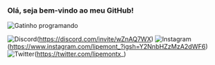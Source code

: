 ### Olá, seja bem-vindo ao meu GitHub!

![Gatinho programando](https://github.com/lipemont/lipemont/assets/162990243/1118c717-cf11-4c65-9291-6b1baf624d0d)

![Discord](https://img.shields.io/badge/Discord-5865F2.svg?style=for-the-badge&logo=Discord&logoColor=white)(https://discord.com/invite/wZnAQ7WX)
![Instagram](https://img.shields.io/badge/Instagram-E4405F.svg?style=for-the-badge&logo=Instagram&logoColor=white)(https://www.instagram.com/lipemont_?igsh=Y2NnbHZzMzA2dWF6)
![Twitter](https://img.shields.io/badge/Twitter-1D9BF0.svg?style=for-the-badge&logo=Twitter&logoColor=white)(https://twitter.com/lipemontx_)

